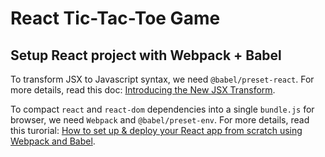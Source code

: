 # React Tic-Tac-Toe Game

## Setup React project with Webpack + Babel
To transform JSX to Javascript syntax, we need `@babel/preset-react`. For more details, read this doc: [Introducing the New JSX Transform](https://reactjs.org/blog/2020/09/22/introducing-the-new-jsx-transform.html).

To compact `react` and `react-dom` dependencies into a single `bundle.js` for browser, we need `Webpack` and `@babel/preset-env`. For more details, read this turorial: [How to set up & deploy your React app from scratch using Webpack and Babel](https://www.freecodecamp.org/news/how-to-set-up-deploy-your-react-app-from-scratch-using-webpack-and-babel-a669891033d4/).
